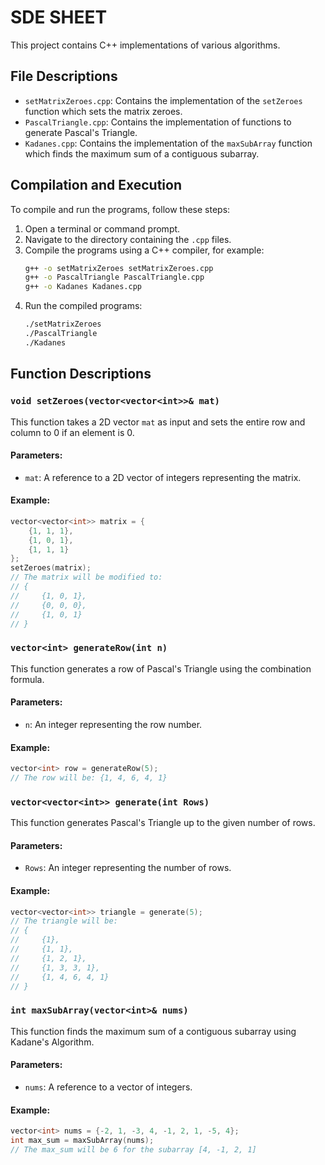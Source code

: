 # SDE SHEET

This project contains C++ implementations of various algorithms.

## File Descriptions

- `setMatrixZeroes.cpp`: Contains the implementation of the `setZeroes` function which sets the matrix zeroes.
- `PascalTriangle.cpp`: Contains the implementation of functions to generate Pascal's Triangle.
- `Kadanes.cpp`: Contains the implementation of the `maxSubArray` function which finds the maximum sum of a contiguous subarray.

## Compilation and Execution

To compile and run the programs, follow these steps:

1. Open a terminal or command prompt.
2. Navigate to the directory containing the `.cpp` files.
3. Compile the programs using a C++ compiler, for example:
    ```sh
    g++ -o setMatrixZeroes setMatrixZeroes.cpp
    g++ -o PascalTriangle PascalTriangle.cpp
    g++ -o Kadanes Kadanes.cpp
    ```
4. Run the compiled programs:
    ```sh
    ./setMatrixZeroes
    ./PascalTriangle
    ./Kadanes
    ```

## Function Descriptions

### `void setZeroes(vector<vector<int>>& mat)`

This function takes a 2D vector `mat` as input and sets the entire row and column to 0 if an element is 0.

#### Parameters:
- `mat`: A reference to a 2D vector of integers representing the matrix.

#### Example:
```cpp
vector<vector<int>> matrix = {
    {1, 1, 1},
    {1, 0, 1},
    {1, 1, 1}
};
setZeroes(matrix);
// The matrix will be modified to:
// {
//     {1, 0, 1},
//     {0, 0, 0},
//     {1, 0, 1}
// }
```

### `vector<int> generateRow(int n)`

This function generates a row of Pascal's Triangle using the combination formula.

#### Parameters:
- `n`: An integer representing the row number.

#### Example:
```cpp
vector<int> row = generateRow(5);
// The row will be: {1, 4, 6, 4, 1}
```

### `vector<vector<int>> generate(int Rows)`

This function generates Pascal's Triangle up to the given number of rows.

#### Parameters:
- `Rows`: An integer representing the number of rows.

#### Example:
```cpp
vector<vector<int>> triangle = generate(5);
// The triangle will be:
// {
//     {1},
//     {1, 1},
//     {1, 2, 1},
//     {1, 3, 3, 1},
//     {1, 4, 6, 4, 1}
// }
```

### `int maxSubArray(vector<int>& nums)`

This function finds the maximum sum of a contiguous subarray using Kadane's Algorithm.

#### Parameters:
- `nums`: A reference to a vector of integers.

#### Example:
```cpp
vector<int> nums = {-2, 1, -3, 4, -1, 2, 1, -5, 4};
int max_sum = maxSubArray(nums);
// The max_sum will be 6 for the subarray [4, -1, 2, 1]
```
